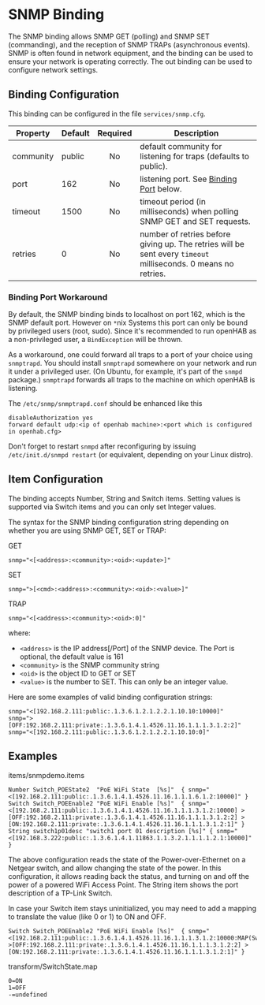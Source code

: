 # SNMP Binding

The SNMP binding allows SNMP GET (polling) and SNMP SET (commanding), and the reception of SNMP TRAPs (asynchronous events). SNMP is often found in network equipment, and the binding can be used to ensure your network is operating correctly. The out binding can be used to configure network settings.

## Binding Configuration

This binding can be configured in the file `services/snmp.cfg`.

| Property | Default | Required | Description |
|----------|---------|:--------:|-------------|
| community | public |    No    | default community for listening for traps (defaults to public). |
| port     | 162     |    No    | listening port.  See [Binding Port](#binding-port) below. |
| timeout  | 1500    |    No    | timeout period (in milliseconds) when polling SNMP GET and SET requests. |
| retries  | 0       |    No    | number of retries before giving up. The retries will be sent every `timeout` milliseconds. 0 means no retries. |

### Binding Port Workaround

By default, the SNMP binding binds to localhost on port 162, which is the SNMP default port. However on `*`nix Systems this port can only be bound by privileged users (root, sudo). Since it's recommended to run openHAB as a non-privileged user, a `BindException` will be thrown.

As a workaround, one could forward all traps to a port of your choice using `snmptrapd`. You should install `snmptrapd` somewhere on your network and run it under a privileged user.  (On Ubuntu, for example, it's part of the `snmpd` package.)  `snmptrapd` forwards all traps to the machine on which openHAB is listening.

The `/etc/snmp/snmptrapd.conf` should be enhanced like this

```
disableAuthorization yes
forward default udp:<ip of openhab machine>:<port which is configured in openhab.cfg>
```

Don't forget to restart `snmpd` after reconfiguring by issuing `/etc/init.d/snmpd restart` (or equivalent, depending on your Linux distro).

## Item Configuration

The binding accepts Number, String and Switch items. Setting values is supported via Switch items and you can only set Integer values.

The syntax for the SNMP binding configuration string depending on whether you are using SNMP GET, SET or TRAP:

GET

```
snmp="<[<address>:<community>:<oid>:<update>]"
```

SET

```
snmp=">[<cmd>:<address>:<community>:<oid>:<value>]"
```

TRAP

```
snmp="<[<address>:<community>:<oid>:0]"
```

where:

* `<address>` is the IP address[/Port] of the SNMP device. The Port is optional, the default value is 161
* `<community>` is the SNMP community string
* `<oid>` is the object ID to GET or SET
* `<value>` is the number to SET. This can only be an integer value.

Here are some examples of valid binding configuration strings:

```
snmp="<[192.168.2.111:public:.1.3.6.1.2.1.2.2.1.10.10:10000]"
snmp=">[OFF:192.168.2.111:private:.1.3.6.1.4.1.4526.11.16.1.1.1.3.1.2:2]"
snmp="<[192.168.2.111:public:.1.3.6.1.2.1.2.2.1.10.10:0]"
```

## Examples

items/snmpdemo.items

```
Number Switch_POEState2  "PoE WiFi State  [%s]"  { snmp="<[192.168.2.111:public:.1.3.6.1.4.1.4526.11.16.1.1.1.6.1.2:10000]" }
Switch Switch_POEEnable2 "PoE WiFi Enable [%s]"  { snmp="<[192.168.2.111:public:.1.3.6.1.4.1.4526.11.16.1.1.1.3.1.2:10000] >[OFF:192.168.2.111:private:.1.3.6.1.4.1.4526.11.16.1.1.1.3.1.2:2] >[ON:192.168.2.111:private:.1.3.6.1.4.1.4526.11.16.1.1.1.3.1.2:1]" }
String switch1p01desc "switch1 port 01 description [%s]" { snmp="<[192.168.3.222:public:.1.3.6.1.4.1.11863.1.1.3.2.1.1.1.1.2.1:10000]" }
```

The above configuration reads the state of the Power-over-Ethernet on a Netgear switch, and allow changing the state of the power. In this configuration, it allows reading back the status, and turning on and off the power of a powered WiFi Access Point. The String item shows the port description of a TP-Link Switch.

In case your Switch item stays uninitialized, you may need to add a mapping to translate the value (like 0 or 1) to ON and OFF.

```
Switch Switch_POEEnable2 "PoE WiFi Enable [%s]"  { snmp="<[192.168.2.111:public:.1.3.6.1.4.1.4526.11.16.1.1.1.3.1.2:10000:MAP(SwitchState.map)] >[OFF:192.168.2.111:private:.1.3.6.1.4.1.4526.11.16.1.1.1.3.1.2:2] >[ON:192.168.2.111:private:.1.3.6.1.4.1.4526.11.16.1.1.1.3.1.2:1]" }
```

transform/SwitchState.map

```
0=ON
1=OFF
-=undefined
```
